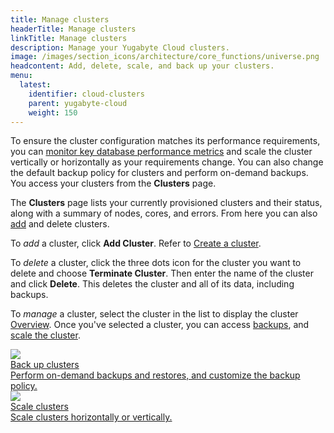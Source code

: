 ```yaml
---
title: Manage clusters
headerTitle: Manage clusters
linkTitle: Manage clusters
description: Manage your Yugabyte Cloud clusters.
image: /images/section_icons/architecture/core_functions/universe.png
headcontent: Add, delete, scale, and back up your clusters.
menu:
  latest:
    identifier: cloud-clusters
    parent: yugabyte-cloud
    weight: 150
---
```


To ensure the cluster configuration matches its performance requirements, you can [monitor key database performance metrics](../cloud-monitor/) and scale the cluster vertically or horizontally as your requirements change. You can also change the default backup policy for clusters and perform on-demand backups. You access your clusters from the **Clusters** page.

The **Clusters** page lists your currently provisioned clusters and their status, along with a summary of nodes, cores, and errors. From here you can also [add](../cloud-basics/create-clusters/) and delete clusters.

To _add_ a cluster, click **Add Cluster**. Refer to [Create a cluster](../cloud-basics/create-clusters/).

To _delete_ a cluster, click the three dots icon for the cluster you want to delete and choose **Terminate Cluster**. Then enter the name of the cluster and click **Delete**. This deletes the cluster and all of its data, including backups.

To _manage_ a cluster, select the cluster in the list to display the cluster [Overview](../cloud-monitor/overview). Once you've selected a cluster, you can access [backups](backup-clusters/), and [scale the cluster](configure-clusters/).

<div class="row">

  <div class="col-12 col-md-6 col-lg-12 col-xl-6">
    <a class="section-link icon-offset" href="backup-clusters/">
      <div class="head">
        <img class="icon" src="/images/section_icons/manage/backup.png" aria-hidden="true" />
        <div class="title">Back up clusters</div>
      </div>
      <div class="body">
        Perform on-demand backups and restores, and customize the backup policy.
      </div>
    </a>
  </div>

  <div class="col-12 col-md-6 col-lg-12 col-xl-6">
    <a class="section-link icon-offset" href="configure-clusters/">
      <div class="head">
        <img class="icon" src="/images/section_icons/deploy/enterprise/administer.png" aria-hidden="true" />
        <div class="title">Scale clusters</div>
      </div>
      <div class="body">
        Scale clusters horizontally or vertically.
      </div>
    </a>
  </div>
</div>
